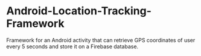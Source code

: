 # Android-Location-Tracking-Framework
Framework for an Android activity that can retrieve GPS coordinates of user every 5 seconds and store it on a Firebase database.
